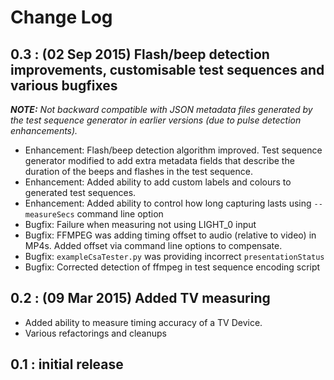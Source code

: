 # Change Log

## 0.3 : (02 Sep 2015) Flash/beep detection improvements, customisable test sequences and various bugfixes

_**NOTE:** Not backward compatible with JSON metadata files generated by the
test sequence generator in earlier versions (due to pulse detection
enhancements)._

* Enhancement: Flash/beep detection algorithm improved. Test sequence
  generator modified to add extra metadata fields that describe the duration
  of the beeps and flashes in the test sequence.
* Enhancement: Added ability to add custom labels and colours to generated
  test sequences.
* Enhancement: Added ability to control how long capturing lasts using
  `--measureSecs` command line option
* Bugfix: Failure when measuring not using LIGHT_0 input
* Bugfix: FFMPEG was adding timing offset to audio (relative to video) in MP4s.
  Added offset via command line options to compensate.
* Bugfix: `exampleCsaTester.py` was providing incorrect `presentationStatus`
* Bugfix: Corrected detection of ffmpeg in test sequence encoding script

## 0.2 : (09 Mar 2015) Added TV measuring

* Added ability to measure timing accuracy of a TV Device.
* Various refactorings and cleanups

## 0.1 : initial release
